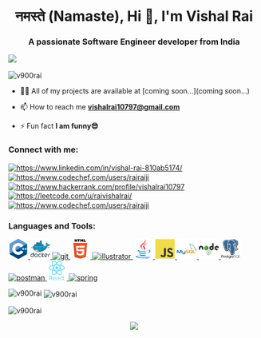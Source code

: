 <h1 align="center">  नमस्ते (Namaste), Hi 👋, I'm Vishal Rai</h1>

<h3 align="center">A passionate Software Engineer developer from India</h3>
 
 <img src="https://github.com/demartini/demartini/blob/master/code.gif">

<p align="left"> <img src="https://komarev.com/ghpvc/?username=v900rai&label=Profile%20views&color=0e75b6&style=flat" alt="v900rai" /> </p>

- 👨‍💻 All of my projects are available at [coming soon...](coming soon...)

- 📫 How to reach me **vishalrai10797@gmail.com**

- ⚡ Fun fact **I am funny😎**


<h3 align="left">Connect with me:</h3>
<p align="left">
<a href="https://https://www.linkedin.com/in/vishal-rai-810ab5174/" target="blank"><img align="center" src="https://raw.githubusercontent.com/rahuldkjain/github-profile-readme-generator/master/src/images/icons/Social/linked-in-alt.svg" alt="https://www.linkedin.com/in/vishal-rai-810ab5174/" height="30" width="40" /></a>
<a href="https://www.codechef.com/users/https://www.codechef.com/users/rairaiji" target="blank"><img align="center" src="https://cdn.jsdelivr.net/npm/simple-icons@3.1.0/icons/codechef.svg" alt="https://www.codechef.com/users/rairaiji" height="30" width="40" /></a>
<a href="https://www.hackerrank.com/https://www.hackerrank.com/profile/vishalrai10797" target="blank"><img align="center" src="https://raw.githubusercontent.com/rahuldkjain/github-profile-readme-generator/master/src/images/icons/Social/hackerrank.svg" alt="https://www.hackerrank.com/profile/vishalrai10797" height="30" width="40" /></a>
<a href="https://www.leetcode.com/https://leetcode.com/u/raivishalrai/" target="blank"><img align="center" src="https://raw.githubusercontent.com/rahuldkjain/github-profile-readme-generator/master/src/images/icons/Social/leet-code.svg" alt="https://leetcode.com/u/raivishalrai/" height="30" width="40" /></a>
<a href="https://auth.geeksforgeeks.org/user/https://www.codechef.com/users/rairaiji" target="blank"><img align="center" src="https://raw.githubusercontent.com/rahuldkjain/github-profile-readme-generator/master/src/images/icons/Social/geeks-for-geeks.svg" alt="https://www.codechef.com/users/rairaiji" height="30" width="40" /></a>
</p>

<h3 align="left">Languages and Tools:</h3>
<p align="left"> <a href="https://www.w3schools.com/cpp/" target="_blank" rel="noreferrer"> <img src="https://raw.githubusercontent.com/devicons/devicon/master/icons/cplusplus/cplusplus-original.svg" alt="cplusplus" width="40" height="40"/> </a> <a href="https://www.docker.com/" target="_blank" rel="noreferrer"> <img src="https://raw.githubusercontent.com/devicons/devicon/master/icons/docker/docker-original-wordmark.svg" alt="docker" width="40" height="40"/> </a> <a href="https://git-scm.com/" target="_blank" rel="noreferrer"> <img src="https://www.vectorlogo.zone/logos/git-scm/git-scm-icon.svg" alt="git" width="40" height="40"/> </a> <a href="https://www.w3.org/html/" target="_blank" rel="noreferrer"> <img src="https://raw.githubusercontent.com/devicons/devicon/master/icons/html5/html5-original-wordmark.svg" alt="html5" width="40" height="40"/> </a> <a href="https://www.adobe.com/in/products/illustrator.html" target="_blank" rel="noreferrer"> <img src="https://www.vectorlogo.zone/logos/adobe_illustrator/adobe_illustrator-icon.svg" alt="illustrator" width="40" height="40"/> </a> <a href="https://www.java.com" target="_blank" rel="noreferrer"> <img src="https://raw.githubusercontent.com/devicons/devicon/master/icons/java/java-original.svg" alt="java" width="40" height="40"/> </a> <a href="https://developer.mozilla.org/en-US/docs/Web/JavaScript" target="_blank" rel="noreferrer"> <img src="https://raw.githubusercontent.com/devicons/devicon/master/icons/javascript/javascript-original.svg" alt="javascript" width="40" height="40"/> </a> <a href="https://www.mysql.com/" target="_blank" rel="noreferrer"> <img src="https://raw.githubusercontent.com/devicons/devicon/master/icons/mysql/mysql-original-wordmark.svg" alt="mysql" width="40" height="40"/> </a> <a href="https://nodejs.org" target="_blank" rel="noreferrer"> <img src="https://raw.githubusercontent.com/devicons/devicon/master/icons/nodejs/nodejs-original-wordmark.svg" alt="nodejs" width="40" height="40"/> </a> <a href="https://www.postgresql.org" target="_blank" rel="noreferrer"> <img src="https://raw.githubusercontent.com/devicons/devicon/master/icons/postgresql/postgresql-original-wordmark.svg" alt="postgresql" width="40" height="40"/> </a> <a href="https://postman.com" target="_blank" rel="noreferrer"> <img src="https://www.vectorlogo.zone/logos/getpostman/getpostman-icon.svg" alt="postman" width="40" height="40"/> </a> <a href="https://reactjs.org/" target="_blank" rel="noreferrer"> <img src="https://raw.githubusercontent.com/devicons/devicon/master/icons/react/react-original-wordmark.svg" alt="react" width="40" height="40"/> </a> <a href="https://spring.io/" target="_blank" rel="noreferrer"> <img src="https://www.vectorlogo.zone/logos/springio/springio-icon.svg" alt="spring" width="40" height="40"/> </a> </p>

<p><img align="left" src="https://github-readme-stats.vercel.app/api/top-langs?username=v900rai&show_icons=true&locale=en&layout=compact" alt="v900rai" /></p>

<p>&nbsp;<img align="center" src="https://github-readme-stats.vercel.app/api?username=v900rai&show_icons=true&locale=en" alt="v900rai" /></p>

<p><img align="center" src="https://github-readme-streak-stats.herokuapp.com/?user=v900rai&" alt="v900rai" /></p>

<p align="center"><img src="https://github-readme-stats.vercel.app/api/top-langs/?username=v900rai&langs_count=10"> </p>




